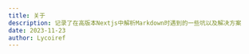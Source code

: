 ```yaml
---
title: 关于
description: 记录了在高版本Nextjs中解析Markdown时遇到的一些坑以及解决方案
date: 2023-11-23
author: Lycoiref
---
```

